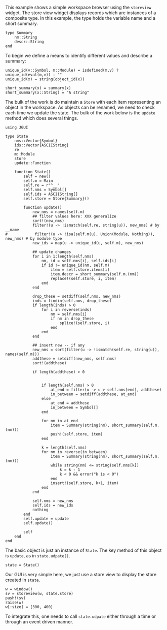 This example shows a simple workspace browser using the `storeview` widget. The store view widget displays records which are instances of a composite type. In this example, the type holds the variable name and a short summary. 

```
type Summary 
    nm::String
    descr::String
end
```


To begin we define a means to identify different values and describe a summary:

```
unique_id(v::Symbol, m::Module) = isdefined(m,v) ? unique_id(eval(m,v)) : ""
unique_id(x) = string(object_id(x))

short_summary(x) = summary(x)
short_summary(x::String) = "A string"
```



The bulk of the work is do maintain a `Store` with each item representing an object in the workspace. As objects can be renamed, we need to check each time we update the state. The bulk of the work below is the `update` method which does several things.


```
using JGUI

type State 
    nms::Vector{Symbol}
    ids::Vector{ASCIIString}
    re
    m::Module
    store
    update::Function
    
    function State()
        self = new()
        self.m = Main
        self.re = r"^__"
        self.nms = Symbol[]
        self.ids = ASCIIString[]
        self.store = Store{Summary}()

        function update()
            new_nms = names(self.m)
            ## filter values here: XXX generalize
            sort!(new_nms)
            filter!(u -> !ismatch(self.re, string(u)), new_nms) # by __name
#            filter!(u -> !isa(self.m(u), Union(Module, Nothing)), new_nms) # by module type
            new_ids = map(u -> unique_id(u, self.m), new_nms)
            
            ## update changes
            for i in 1:length(self.nms)
                nm, id = self.nms[i], self.ids[i]
                if id != unique_id(nm, self.m)
                    item = self.store.items[i]
                    item.descr = short_summary(self.m.(nm))
                    replace!(self.store, i, item)
                end
            end

            drop_these = setdiff(self.nms, new_nms)
            inds = findin(self.nms, drop_these)
            if length(inds) > 0
                for i in reverse(inds)
                    nm = self.nms[i]
                    if nm in drop_these
                        splice!(self.store, i)
                    end
                end
            end
            
            ## insert new -- if any
            new_nms = sort(filter(u -> !ismatch(self.re, string(u)), names(self.m)))
            addthese = setdiff(new_nms, self.nms)
            sort!(addthese)
            
            if length(addthese) > 0


                if length(self.nms) > 0
                    at_end = filter(u -> u > self.nms[end], addthese)
                    in_between = setdiff(addthese, at_end)
                else
                    at_end = addthese
                    in_between = Symbol[]
                end
                
                for nm in at_end
                    item = Summary(string(nm), short_summary(self.m.(nm)))
                    push!(self.store, item)
                end
                
                k = length(self.nms)
                for nm in reverse(in_between)
                    item = Summary(string(nm), short_summary(self.m.(nm)))
                    while string(nm) <= string(self.nms[k])
                        k = k - 1
                        k < 0 && error("k is < 0")
                    end
                    insert!(self.store, k+1, item)
                end
            end
            
            self.nms = new_nms
            self.ids = new_ids
            nothing
        end
        self.update = update
        self.update()

        self
    end
end
```

The basic object is just an instance of `State`. The key method of this object is `update`, as in `state.udpate()`.

```
state = State()
```

Our GUI is very simple here, we just use a store view to display the store created in `state`.

```
w = window()
sv = storeview(w, state.store)
push!(sv)
raise(w)
w[:size] = [300, 400]
```

To integrate this, one needs to call `state.udpate` either through a time or through an event driven manner.

